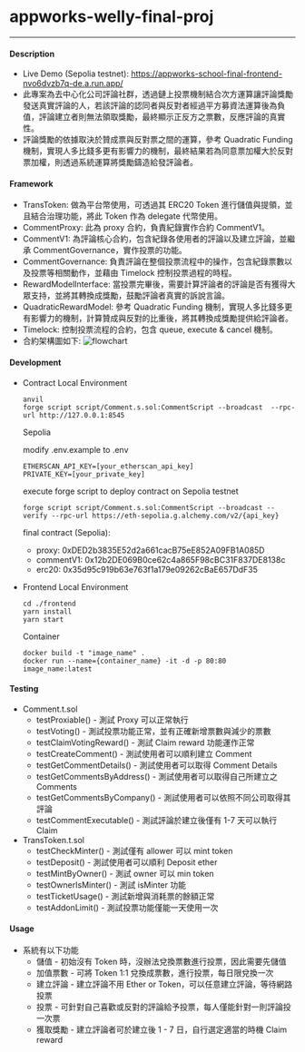 # appworks-welly-final-proj

---
#### Description
- Live Demo (Sepolia testnet): https://appworks-school-final-frontend-nvo6dvzb7q-de.a.run.app/
- 此專案為去中心化公司評論社群，透過鏈上投票機制結合次方運算讓評論獎勵發送真實評論的人，若該評論的認同者與反對者經過平方募資法運算後為負值，評論建立者則無法領取獎勵，最終顯示正反方之票數，反應評論的真實性。
- 評論獎勵的依據取決於贊成票與反對票之間的運算，參考 Quadratic Funding 機制，實現人多比錢多更有影響力的機制，最終結果若為同意票加權大於反對票加權，則透過系統運算將獎勵鑄造給發評論者。
#### Framework
- TransToken: 做為平台幣使用，可透過其 ERC20 Token 進行儲值與提領，並且結合治理功能，將此 Token 作為 delegate 代幣使用。
- CommentProxy: 此為 proxy 合約，負責紀錄實作合約 CommentV1。
- CommentV1: 為評論核心合約，包含紀錄各使用者的評論以及建立評論，並繼承 CommentGovernance，實作投票的功能。
- CommentGovernance: 負責評論在整個投票流程中的操作，包含紀錄票數以及投票等相關動作，並藉由 Timelock 控制投票過程的時程。
- RewardModelInterface: 當投票完畢後，需要計算評論者的評論是否有獲得大眾支持，並將其轉換成獎勵，鼓勵評論者真實的訴說言論。
- QuadraticRewardModel: 參考 Quadratic Funding 機制，實現人多比錢多更有影響力的機制，計算贊成與反對的比重後，將其轉換成獎勵提供給評論者。
- Timelock: 控制投票流程的合約，包含 queue, execute & cancel 機制。
- 合約架構圖如下:
![flowchart](https://storage.googleapis.com/appworks_final_project/flowcharts.png)

#### Development
- Contract
	Local Environment
	```
	anvil
	forge script script/Comment.s.sol:CommentScript --broadcast  --rpc-url http://127.0.0.1:8545 
	```
	Sepolia
  
    modify .env.example to .env
    ```
    ETHERSCAN_API_KEY=[your_etherscan_api_key]
    PRIVATE_KEY=[your_private_key]
    ```
    execute forge script to deploy contract on Sepolia testnet
	```
	forge script script/Comment.s.sol:CommentScript --broadcast --verify --rpc-url https://eth-sepolia.g.alchemy.com/v2/{api_key} 
	```

	final contract (Sepolia):
	- proxy: 0xDED2b3835E52d2a661cacB75eE852A09FB1A085D
	- commentV1: 0x12b2DE069B0ce62c4a865F98cBC31F837DE8138c
	- erc20: 0x35d95c919b63e763f1a179e09262cBaE657DdF35

- Frontend
	Local Environment
	```
	cd ./frontend
	yarn install
	yarn start 
	```
	Container
	```
	docker build -t "image_name" .
	docker run --name={container_name} -it -d -p 80:80 image_name:latest
	```	
#### Testing
+ Comment.t.sol
  - testProxiable() - 測試 Proxy 可以正常執行
  - testVoting() - 測試投票功能正常，並有正確新增票數與減少的票數
  - testClaimVotingReward() - 測試 Claim reward 功能運作正常
  - testCreateComment() - 測試使用者可以順利建立 Comment
  - testGetCommentDetails() - 測試使用者可以取得 Comment Details
  - testGetCommentsByAddress() - 測試使用者可以取得自己所建立之 Comments
  - testGetCommentsByCompany() - 測試使用者可以依照不同公司取得其評論
  - testCommentExecutable() - 測試評論於建立後僅有 1-7 天可以執行 Claim
+ TransToken.t.sol
  - testCheckMinter() - 測試僅有 allower 可以 mint token
  - testDeposit() - 測試使用者可以順利 Deposit ether
  - testMintByOwner() - 測試 owner 可以 min token
  - testOwnerIsMinter() - 測試 isMinter 功能
  - testTicketUsage() - 測試新增與消耗票的餘額正常
  - testAddonLimit() - 測試投票功能僅能一天使用一次
#### Usage

+ 系統有以下功能
  - 儲值 - 初始沒有 Token 時，沒辦法兌換票數進行投票，因此需要先儲值
  - 加值票數 - 可將 Token 1:1 兌換成票數，進行投票，每日限兌換一次
  - 建立評論 - 建立評論不用 Ether or Token，可以任意建立評論，等待網路投票
  - 投票 - 可針對自己喜歡或反對的評論給予投票，每人僅能針對一則評論投一次票
  - 獲取獎勵 - 建立評論者可於建立後 1 - 7 日，自行選定適當的時機 Claim reward 
